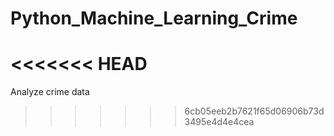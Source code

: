 # Python_Machine_Learning_Crime
<<<<<<< HEAD
=======
Analyze crime data
>>>>>>> 6cb05eeb2b7621f65d06906b73d3495e4d4e4cea
